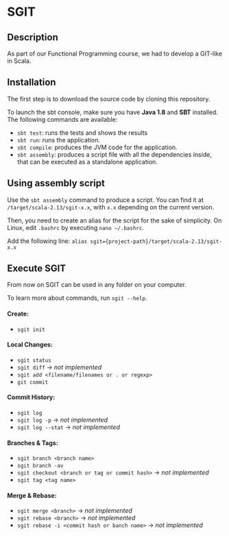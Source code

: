# SGIT

## Description
As part of our Functional Programming course, we had to develop a GIT-like in Scala.

## Installation
The first step is to download the source code by cloning this repository.

To launch the sbt console, make sure you have **Java 1.8** and **SBT** installed. The following commands are available:
- `sbt test`: runs the tests and shows the results
- `sbt run`: runs the application.
- `sbt compile`: produces the JVM code for the application.
- `sbt assembly`: produces a script file with all the dependencies inside, that can be executed as a standalone application.

## Using assembly script
Use the `sbt assembly` command to produce a script. You can find it at `/target/scala-2.13/sgit-x.x`, with `x.x` depending on the current version.

Then, you need to create an alias for the script for the sake of simplicity. 
On Linux, edit `.bashrc` by executing `nano ~/.bashrc`.

Add the following line: `alias sgit={project-path}/target/scala-2.13/sgit-x.x`

## Execute SGIT
From now on SGIT can be used in any folder on your computer.

To learn more about commands, run `sgit --help`.
#### Create:
- `sgit init`

#### Local Changes:
- `sgit status`
- `sgit diff` -> _not implemented_
- `sgit add <filename/filenames or . or regexp>`
- `git commit`

#### Commit History:
- `sgit log`
- `sgit log -p` -> _not implemented_
- `sgit log --stat` -> _not implemented_

#### Branches & Tags:
- `sgit branch <branch name>`
- `sgit branch -av`
- `sgit checkout <branch or tag or commit hash>` -> _not implemented_
- `sgit tag <tag name>`

#### Merge & Rebase:
- `sgit merge <branch>` -> _not implemented_
- `sgit rebase <branch>` -> _not implemented_
- `sgit rebase -i <commit hash or banch name>` -> _not implemented_